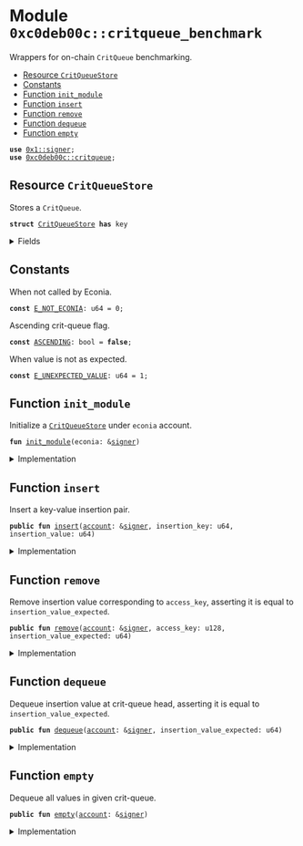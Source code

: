 
<a name="0xc0deb00c_critqueue_benchmark"></a>

# Module `0xc0deb00c::critqueue_benchmark`

Wrappers for on-chain <code>CritQueue</code> benchmarking.


-  [Resource `CritQueueStore`](#0xc0deb00c_critqueue_benchmark_CritQueueStore)
-  [Constants](#@Constants_0)
-  [Function `init_module`](#0xc0deb00c_critqueue_benchmark_init_module)
-  [Function `insert`](#0xc0deb00c_critqueue_benchmark_insert)
-  [Function `remove`](#0xc0deb00c_critqueue_benchmark_remove)
-  [Function `dequeue`](#0xc0deb00c_critqueue_benchmark_dequeue)
-  [Function `empty`](#0xc0deb00c_critqueue_benchmark_empty)


<pre><code><b>use</b> <a href="">0x1::signer</a>;
<b>use</b> <a href="critqueue.md#0xc0deb00c_critqueue">0xc0deb00c::critqueue</a>;
</code></pre>



<a name="0xc0deb00c_critqueue_benchmark_CritQueueStore"></a>

## Resource `CritQueueStore`

Stores a <code>CritQueue</code>.


<pre><code><b>struct</b> <a href="critqueue_benchmark.md#0xc0deb00c_critqueue_benchmark_CritQueueStore">CritQueueStore</a> <b>has</b> key
</code></pre>



<details>
<summary>Fields</summary>


<dl>
<dt>
<code><a href="critqueue.md#0xc0deb00c_critqueue">critqueue</a>: <a href="critqueue.md#0xc0deb00c_critqueue_CritQueue">critqueue::CritQueue</a>&lt;u64&gt;</code>
</dt>
<dd>

</dd>
</dl>


</details>

<a name="@Constants_0"></a>

## Constants


<a name="0xc0deb00c_critqueue_benchmark_E_NOT_ECONIA"></a>

When not called by Econia.


<pre><code><b>const</b> <a href="critqueue_benchmark.md#0xc0deb00c_critqueue_benchmark_E_NOT_ECONIA">E_NOT_ECONIA</a>: u64 = 0;
</code></pre>



<a name="0xc0deb00c_critqueue_benchmark_ASCENDING"></a>

Ascending crit-queue flag.


<pre><code><b>const</b> <a href="critqueue_benchmark.md#0xc0deb00c_critqueue_benchmark_ASCENDING">ASCENDING</a>: bool = <b>false</b>;
</code></pre>



<a name="0xc0deb00c_critqueue_benchmark_E_UNEXPECTED_VALUE"></a>

When value is not as expected.


<pre><code><b>const</b> <a href="critqueue_benchmark.md#0xc0deb00c_critqueue_benchmark_E_UNEXPECTED_VALUE">E_UNEXPECTED_VALUE</a>: u64 = 1;
</code></pre>



<a name="0xc0deb00c_critqueue_benchmark_init_module"></a>

## Function `init_module`

Initialize a <code><a href="critqueue_benchmark.md#0xc0deb00c_critqueue_benchmark_CritQueueStore">CritQueueStore</a></code> under <code>econia</code> account.


<pre><code><b>fun</b> <a href="critqueue_benchmark.md#0xc0deb00c_critqueue_benchmark_init_module">init_module</a>(econia: &<a href="">signer</a>)
</code></pre>



<details>
<summary>Implementation</summary>


<pre><code><b>fun</b> <a href="critqueue_benchmark.md#0xc0deb00c_critqueue_benchmark_init_module">init_module</a>(
    econia: &<a href="">signer</a>
) {
    // Get crit-queue.
    <b>let</b> <a href="critqueue.md#0xc0deb00c_critqueue">critqueue</a> = <a href="critqueue.md#0xc0deb00c_critqueue_new">critqueue::new</a>(<a href="critqueue_benchmark.md#0xc0deb00c_critqueue_benchmark_ASCENDING">ASCENDING</a>);
    // Get crit-queue store.
    <b>let</b> critqueue_store = <a href="critqueue_benchmark.md#0xc0deb00c_critqueue_benchmark_CritQueueStore">CritQueueStore</a>{<a href="critqueue.md#0xc0deb00c_critqueue">critqueue</a>};
    // Move crit-queue store <b>to</b> Econia <a href="">account</a>.
    <b>move_to</b>&lt;<a href="critqueue_benchmark.md#0xc0deb00c_critqueue_benchmark_CritQueueStore">CritQueueStore</a>&gt;(econia, critqueue_store);
}
</code></pre>



</details>

<a name="0xc0deb00c_critqueue_benchmark_insert"></a>

## Function `insert`

Insert a key-value insertion pair.


<pre><code><b>public</b> <b>fun</b> <a href="critqueue_benchmark.md#0xc0deb00c_critqueue_benchmark_insert">insert</a>(<a href="">account</a>: &<a href="">signer</a>, insertion_key: u64, insertion_value: u64)
</code></pre>



<details>
<summary>Implementation</summary>


<pre><code><b>public</b> entry <b>fun</b> <a href="critqueue_benchmark.md#0xc0deb00c_critqueue_benchmark_insert">insert</a>(
    <a href="">account</a>: &<a href="">signer</a>,
    insertion_key: u64,
    insertion_value: u64
) <b>acquires</b> <a href="critqueue_benchmark.md#0xc0deb00c_critqueue_benchmark_CritQueueStore">CritQueueStore</a> {
    // Assert caller is Econia.
    <b>assert</b>!(address_of(<a href="">account</a>) == @econia, <a href="critqueue_benchmark.md#0xc0deb00c_critqueue_benchmark_E_NOT_ECONIA">E_NOT_ECONIA</a>);
    // Mutably borrow crit-queue.
    <b>let</b> critqueue_ref_mut =
        &<b>mut</b> <b>borrow_global_mut</b>&lt;<a href="critqueue_benchmark.md#0xc0deb00c_critqueue_benchmark_CritQueueStore">CritQueueStore</a>&gt;(@econia).<a href="critqueue.md#0xc0deb00c_critqueue">critqueue</a>;
    // Insert key-value insertion pair.
    <a href="critqueue.md#0xc0deb00c_critqueue_insert">critqueue::insert</a>(critqueue_ref_mut, insertion_key, insertion_value);
}
</code></pre>



</details>

<a name="0xc0deb00c_critqueue_benchmark_remove"></a>

## Function `remove`

Remove insertion value corresponding to <code>access_key</code>,
asserting it is equal to <code>insertion_value_expected</code>.


<pre><code><b>public</b> <b>fun</b> <a href="critqueue_benchmark.md#0xc0deb00c_critqueue_benchmark_remove">remove</a>(<a href="">account</a>: &<a href="">signer</a>, access_key: u128, insertion_value_expected: u64)
</code></pre>



<details>
<summary>Implementation</summary>


<pre><code><b>public</b> entry <b>fun</b> <a href="critqueue_benchmark.md#0xc0deb00c_critqueue_benchmark_remove">remove</a>(
    <a href="">account</a>: &<a href="">signer</a>,
    access_key: u128,
    insertion_value_expected: u64
) <b>acquires</b> <a href="critqueue_benchmark.md#0xc0deb00c_critqueue_benchmark_CritQueueStore">CritQueueStore</a> {
    // Assert caller is Econia.
    <b>assert</b>!(address_of(<a href="">account</a>) == @econia, <a href="critqueue_benchmark.md#0xc0deb00c_critqueue_benchmark_E_NOT_ECONIA">E_NOT_ECONIA</a>);
    // Mutably borrow crit-queue.
    <b>let</b> critqueue_ref_mut =
        &<b>mut</b> <b>borrow_global_mut</b>&lt;<a href="critqueue_benchmark.md#0xc0deb00c_critqueue_benchmark_CritQueueStore">CritQueueStore</a>&gt;(@econia).<a href="critqueue.md#0xc0deb00c_critqueue">critqueue</a>;
    <b>assert</b>!( // Assert removed insertion value is <b>as</b> expected.
        <a href="critqueue.md#0xc0deb00c_critqueue_remove">critqueue::remove</a>(critqueue_ref_mut, access_key) ==
        insertion_value_expected, <a href="critqueue_benchmark.md#0xc0deb00c_critqueue_benchmark_E_UNEXPECTED_VALUE">E_UNEXPECTED_VALUE</a>);
}
</code></pre>



</details>

<a name="0xc0deb00c_critqueue_benchmark_dequeue"></a>

## Function `dequeue`

Dequeue insertion value at crit-queue head, asserting it is
equal to <code>insertion_value_expected</code>.


<pre><code><b>public</b> <b>fun</b> <a href="critqueue_benchmark.md#0xc0deb00c_critqueue_benchmark_dequeue">dequeue</a>(<a href="">account</a>: &<a href="">signer</a>, insertion_value_expected: u64)
</code></pre>



<details>
<summary>Implementation</summary>


<pre><code><b>public</b> entry <b>fun</b> <a href="critqueue_benchmark.md#0xc0deb00c_critqueue_benchmark_dequeue">dequeue</a>(
    <a href="">account</a>: &<a href="">signer</a>,
    insertion_value_expected: u64
) <b>acquires</b> <a href="critqueue_benchmark.md#0xc0deb00c_critqueue_benchmark_CritQueueStore">CritQueueStore</a> {
    // Assert caller is Econia.
    <b>assert</b>!(address_of(<a href="">account</a>) == @econia, <a href="critqueue_benchmark.md#0xc0deb00c_critqueue_benchmark_E_NOT_ECONIA">E_NOT_ECONIA</a>);
    // Mutably borrow crit-queue.
    <b>let</b> critqueue_ref_mut =
        &<b>mut</b> <b>borrow_global_mut</b>&lt;<a href="critqueue_benchmark.md#0xc0deb00c_critqueue_benchmark_CritQueueStore">CritQueueStore</a>&gt;(@econia).<a href="critqueue.md#0xc0deb00c_critqueue">critqueue</a>;
    <b>assert</b>!( // Assert dequeued insertion value is <b>as</b> expected.
        <a href="critqueue.md#0xc0deb00c_critqueue_dequeue">critqueue::dequeue</a>(critqueue_ref_mut) ==
        insertion_value_expected, <a href="critqueue_benchmark.md#0xc0deb00c_critqueue_benchmark_E_UNEXPECTED_VALUE">E_UNEXPECTED_VALUE</a>);
}
</code></pre>



</details>

<a name="0xc0deb00c_critqueue_benchmark_empty"></a>

## Function `empty`

Dequeue all values in given crit-queue.


<pre><code><b>public</b> <b>fun</b> <a href="critqueue_benchmark.md#0xc0deb00c_critqueue_benchmark_empty">empty</a>(<a href="">account</a>: &<a href="">signer</a>)
</code></pre>



<details>
<summary>Implementation</summary>


<pre><code><b>public</b> entry <b>fun</b> <a href="critqueue_benchmark.md#0xc0deb00c_critqueue_benchmark_empty">empty</a>(
    <a href="">account</a>: &<a href="">signer</a>,
) <b>acquires</b> <a href="critqueue_benchmark.md#0xc0deb00c_critqueue_benchmark_CritQueueStore">CritQueueStore</a> {
    // Assert caller is Econia.
    <b>assert</b>!(address_of(<a href="">account</a>) == @econia, <a href="critqueue_benchmark.md#0xc0deb00c_critqueue_benchmark_E_NOT_ECONIA">E_NOT_ECONIA</a>);
    // Mutably borrow crit-queue.
    <b>let</b> critqueue_ref_mut =
        &<b>mut</b> <b>borrow_global_mut</b>&lt;<a href="critqueue_benchmark.md#0xc0deb00c_critqueue_benchmark_CritQueueStore">CritQueueStore</a>&gt;(@econia).<a href="critqueue.md#0xc0deb00c_critqueue">critqueue</a>;
    // While crit-queue is not empty:
    <b>while</b> (!<a href="critqueue.md#0xc0deb00c_critqueue_is_empty">critqueue::is_empty</a>(critqueue_ref_mut)) {
        // De-queue the head.
        <a href="critqueue.md#0xc0deb00c_critqueue_dequeue">critqueue::dequeue</a>(critqueue_ref_mut);
    };
}
</code></pre>



</details>
